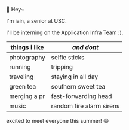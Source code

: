 :wave: Hey~

I'm iain, a senior at USC.

I'll be interning on the Application Infra Team :).

**things i like** | *and dont*
------------- | -------------
photography | selfie sticks
running | tripping 
traveling | staying in all day
green tea | southern sweet tea
merging a pr | fast-forwarding head
music | random fire alarm sirens
 

excited to meet everyone this summer! :smile:
